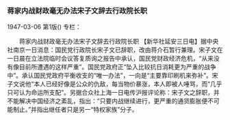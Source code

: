 ### 蒋家内战财政毫无办法宋子文辞去行政院长职

1947-03-06
第1版()
专栏：

　　蒋家内战财政毫无办法宋子文辞去行政院长职
    【新华社延安三日电】据中央社南京一日消息：国民党行政院长宋子文已辞职，改由蒋介石暂行兼理。宋子文在一日晨在立法院临时会议答复质询之报告中承认，国民党财政经济危机，“从来没有像目前所遭遇的这样严重”。国民党政府正“坠入比较抗日消耗更为严重的战争中”。承认国民党政府平衡收支的“唯一办法”，一向是“主要靠印刷机来弥补”。宋子文说他“本人已经好像是公众的仇敌，每当物价暴涨，本人即被人唾骂，而“几乎只可认为命运所支配”。另据合众社上海一日电传沪报评论称：宋子文之辞职，并不能解决中国经济之紊乱，指出：“只要内战继续进行，更严重的通货膨胀便不可能制止。”并指出继任者只是另一“特权家族”分子。
